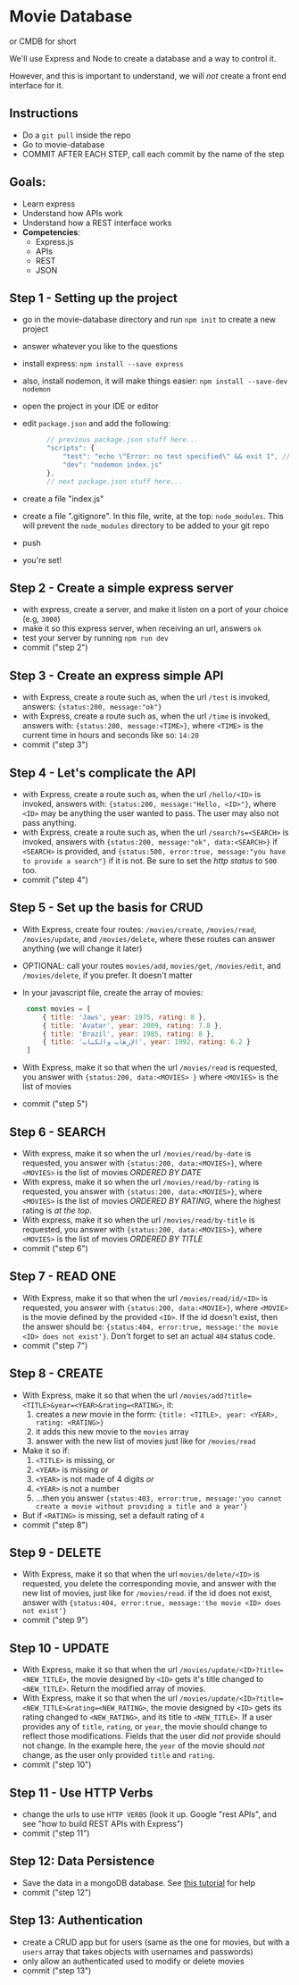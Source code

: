 # Movie Database

or CMDB for short

We'll use Express and Node to create a database and a way to control it.

However, and this is important to understand, we will _not_ create a front end interface for it.

## Instructions

* Do a `git pull` inside the repo
* Go to movie-database
* COMMIT AFTER EACH STEP, call each commit by the name of the step

## Goals:

* Learn express
* Understand how APIs work
* Understand how a REST interface works
* **Competencies**: 
  * Express.js
  * APIs
  * REST
  * JSON

## Step 1 - Setting up the project

* go in the movie-database directory and run `npm init` to create a new project
* answer whatever you like to the questions
* install express: `npm install --save express`
* also, install nodemon, it will make things easier: `npm install --save-dev nodemon`
* open the project in your IDE or editor
* edit `package.json` and add the following:

  ```javascript
        // previous package.json stuff here...
        "scripts": {
            "test": "echo \"Error: no test specified\" && exit 1", // this should be there
            "dev": "nodemon index.js"
        },
        // next package.json stuff here...
  ```

* create a file "index.js"
* create a file ".gitignore". In this file, write, at the top: `node_modules`. This will prevent the `node_modules` directory to be added to your git repo
* push
* you're set!

## Step 2 - Create a simple express server

* with express, create a server, and make it listen on a port of your choice \(e.g, `3000`\)
* make it so this express server, when receiving an url, answers `ok`
* test your server by running `npm run dev`
* commit \("step 2"\)

## Step 3 - Create an express simple API

* with Express, create a route such as, when the url `/test` is invoked, answers: `{status:200, message:"ok"}`
* with Express, create a route such as, when the url `/time` is invoked, answers with: `{status:200, message:<TIME>}`, where `<TIME>` is the current time in hours and seconds like so: `14:20`
* commit \("step 3"\) 

## Step 4 - Let's complicate the API

* with Express, create a route such as, when the url `/hello/<ID>` is invoked, answers with: `{status:200, message:"Hello, <ID>"}`, where `<ID>` may be anything the user wanted to pass. The user may also not pass anything.
* with Express, create a route such as, when the url `/search?s=<SEARCH>` is invoked, answers with `{status:200, message:"ok", data:<SEARCH>}` if `<SEARCH>` is provided, and `{status:500, error:true, message:"you have to provide a search"}` if it is not. Be sure to set the _http status_ to `500` too.
* commit \("step 4"\) 

## Step 5 - Set up the basis for CRUD

* With Express, create four routes: `/movies/create`, `/movies/read`, `/movies/update`, and `/movies/delete`, where these routes can answer anything \(we will change it later\)
* OPTIONAL: call your routes `movies/add`, `movies/get`, `/movies/edit`, and `/movies/delete`, if you prefer. It doesn't matter
* In your javascript file, create the array of movies:

  ```javascript
   const movies = [
       { title: 'Jaws', year: 1975, rating: 8 },
       { title: 'Avatar', year: 2009, rating: 7.8 },
       { title: 'Brazil', year: 1985, rating: 8 },
       { title: 'الإرهاب والكباب‎', year: 1992, rating: 6.2 }
   ]
  ```

* With Express, make it so that when the url `/movies/read` is requested, you answer with `{status:200, data:<MOVIES> }` where `<MOVIES>` is the list of movies
* commit \("step 5"\) 

## Step 6 - SEARCH

* With express, make it so when the url `/movies/read/by-date` is requested, you answer with `{status:200, data:<MOVIES>}`, where `<MOVIES>` is the list of movies _ORDERED BY DATE_
* With express, make it so when the url `/movies/read/by-rating` is requested, you answer with `{status:200, data:<MOVIES>}`, where `<MOVIES>` is the list of movies _ORDERED BY RATING_, where the highest rating is _at the top_.
* With express, make it so when the url `/movies/read/by-title` is requested, you answer with `{status:200, data:<MOVIES>}`, where `<MOVIES>` is the list of movies _ORDERED BY TITLE_
* commit \("step 6"\) 

## Step 7 - READ ONE

* With Express, make it so that when the url `/movies/read/id/<ID>` is requested, you answer with `{status:200, data:<MOVIE>}`, where `<MOVIE>` is the movie defined by the provided `<ID>`. If the id doesn't exist, then the answer should be: `{status:404, error:true, message:'the movie <ID> does not exist'}`. Don't forget to set an actual `404` status code. 
* commit \("step 7"\) 

## Step 8 - CREATE

* With Express, make it so that when the url `/movies/add?title=<TITLE>&year=<YEAR>&rating=<RATING>`, it:
  1. creates a _new_ movie in the form: `{title: <TITLE>, year: <YEAR>, rating: <RATING>}`
  2. it adds this new movie to the `movies` array
  3. answer with the new list of movies just like for `/movies/read`
* Make it so if:
  1. `<TITLE>` is missing, _or_ 
  2. `<YEAR>` is missing _or_
  3. `<YEAR>` is not made of 4 digits _or_
  4. `<YEAR>` is not a number
  5. ...then you answer `{status:403, error:true, message:'you cannot create a movie without providing a title and a year'}`
* But if `<RATING>` is missing, set a default rating of `4`
* commit \("step 8"\)

## Step 9 - DELETE

* With Express, make it so that when the url `movies/delete/<ID>` is requested, you delete the corresponding movie, and answer with the new list of movies, just like for `/movies/read`. if the id does not exist, answer with `{status:404, error:true, message:'the movie <ID> does not exist'}`
* commit \("step 9"\) 

## Step 10 - UPDATE

* With Express, make it so that when the url `/movies/update/<ID>?title=<NEW_TITLE>`, the movie designed by `<ID>` gets it's title changed to `<NEW_TITLE>`. Return the modified array of movies.
* With Express, make it so that when the url `/movies/update/<ID>?title=<NEW_TITLE>&rating=<NEW_RATING>`, the movie designed by `<ID>` gets its rating changed to `<NEW_RATING>`, and its title to `<NEW_TITLE>`. If a user provides any of `title`, `rating`, or `year`, the movie should change to reflect those modifications. Fields that the user did _not_ provide should not change. In the example here, the `year` of the movie should _not_ change, as the user only provided `title` and `rating`.
* commit \("step 10"\) 

## Step 11 - Use HTTP Verbs

* change the urls to use `HTTP VERBS` \(look it up. Google "rest APIs", and see "how to build REST APIs with Express"\)
* commit \("step 11"\) 

## Step 12: Data Persistence

* Save the data in a mongoDB database. See [this tutorial](https://medium.freecodecamp.org/building-a-simple-node-js-api-in-under-30-minutes-a07ea9e390d2) for help 
* commit \("step 12"\) 

## Step 13: Authentication

* create a CRUD app but for users \(same as the one for movies, but with a `users` array that takes objects with usernames and passwords\)
* only allow an authenticated used to modify or delete movies
* commit \("step 13"\) 

